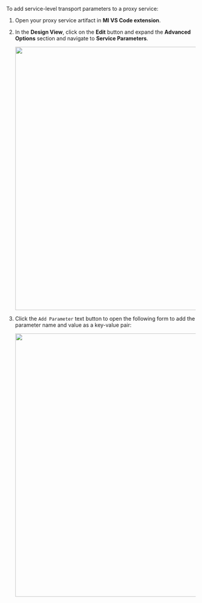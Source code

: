 To add service-level transport parameters to a proxy service:

1. Open your proxy service artifact in **MI VS Code extension**.
2.  In the **Design View**, click on the **Edit** button and expand the **Advanced Options** section and navigate to **Service Parameters**.

    <img src="../../../../assets/img/integrate/create_artifacts/new_proxy_service/service-level-params.png" width="700">

2. Click the `Add Parameter` text button to open the following form to add the parameter name and value as a key-value pair:

    <img src="../../../../assets/img/integrate/create_artifacts/new_proxy_service/service-level-params-dialog.png" width="700">
